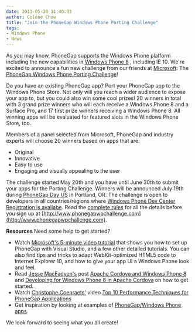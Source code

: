 ```yaml
---
date: 2013-05-20 11:40:03
author: Colene Chow
title: "Join the PhoneGap Windows Phone Porting Challenge"
tags:
- Windows Phone
- News
---
```


As you may know, PhoneGap supports the Windows Phone platform including the new capabilities in [Windows Phone 8](http://phonegap.com/blog/2012/12/21/apache-cordova-and-windows-phone-8)
, including IE 10. We're excited to announce a fun new challenge from our friends at [Microsoft](http://dev.windowsphone.com): The [PhoneGap Windows Phone Porting Challenge](http://www.phonegapwpchallenge.com)!

Do you have an existing PhoneGap app? Port your PhoneGap app to the Windows Phone Store. Not only will you reach a wider audience to expose your app to, but you could also win some cool prizes! 20 winners in total with 3 grand prize winners who will each receive a Windows Phone 8 and a Surface Pro, and 17 first prize winners receiving a Windows Phone 8. All winning apps will be evaluated for featured slots in the Windows Phone Store, too.

Members of a panel selected from Microsoft, PhoneGap and industry experts will choose 20 winners based on apps that are:
* Original
* Innovative
* Easy to use
* Engaging and visually appealing to the user

The challenge started May 20th and you have until June 30th to submit your apps for the Porting Challenge. Winners will be announced July 19th during [PhoneGap Day US](http://pgday.phonegap.com/us2012) in Portland, OR.  The challenge is open to developers in all countries/regions where [Windows Phone Dev Center Registration is availabe](http://msdn.microsoft.com/library/windowsphone/help/jj215599%28v=vs.105%29.aspx). Read the [complete rules](http://appchallengestorage.blob.core.windows.net/wpchallengefiles/PhoneGapChallengeRules.pdf) for all the details before you sign up at [http://www.phonegapwpchallenge.com](http://www.phonegapwpchallenge.com).

**Resources**
Need some help to get started?
* Watch [Microsoft's 5-minute video tutorial](http://channel9.msdn.com/Blogs/Interoperability/Getting-started-with-Windows-Phone-8-and-Cordova) that shows you how to set up PhoneGap with Visual Studio, and a few other detailed tutorials. You can also find tips and tricks to adapt WebKit-optimized HTML5 code to Internet Explorer 10, and how to give your app UI a Windows Phone look and feel.
* Read [Jesse MacFadyen's](http://twitter.com/purplecabbage) post [Apache Cordova and Windows Phone 8](http://www.risingj.com/archives/374) and [Developing for Windows Phone 8 in Apache Cordova](http://flippinawesome.org/2013/04/08/cordova-windows-phone-8/) on how to get started.
* Watch [Christophe Coenraets'](http://twitter.com/ccoenraets) video [Top 10 Performance Techniques for PhoneGap Applications](http://coenraets.org/blog/2013/05/top-10-performance-techniques-for-phonegap-applications/)
* Get inspiration by looking at 
examples of [PhoneGap/Windows Phone apps](http://phonegap.com/app/).

We look forward to seeing what you all create!
